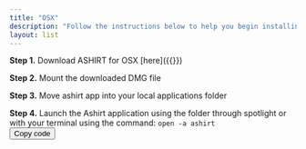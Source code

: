 ```yaml
---
title: "OSX"
description: "Follow the instructions below to help you begin installing Ashirt to your local desktop"
layout: list
---
```


**Step 1.** Download ASHIRT for OSX [here]({{<fetch-ashirt-version template="https://github.com/ashirt-ops/ashirt/releases/download/%[1]v/ashirt-%[1]v.dmg">}})

**Step 2.** Mount the downloaded DMG file

**Step 3.** Move ashirt app into your local applications folder

**Step 4.** Launch the Ashirt application using the folder through spotlight or with your terminal using the command: <code id="osx-command">open -a ashirt <button onClick="copyCode('osx-command')">Copy code</button></code>